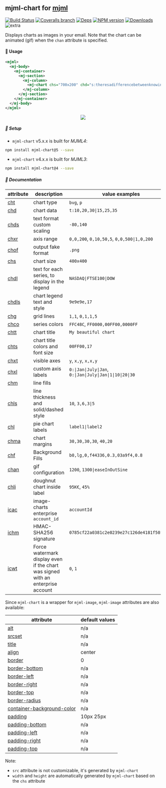 ## mjml-chart for [mjml](https://mjml.io/)

[![Build Status](https://img.shields.io/circleci/project/image-charts/mjml-chart.svg)](https://circleci.com/gh/image-charts/mjml-chart/) [![Coveralls branch](https://img.shields.io/coveralls/image-charts/mjml-chart/master.svg)](https://coveralls.io/github/image-charts/mjml-chart) [![Deps](https://img.shields.io/david/image-charts/mjml-chart.svg)](https://david-dm.org/image-charts/mjml-chart) [![NPM version](https://img.shields.io/npm/v/mjml-chart.svg)](http://badge.fury.io/js/mjml-chart)  [![Downloads](http://img.shields.io/npm/dm/mjml-chart.svg)](https://www.npmjs.com/package/mjml-chart) ![extra](https://img.shields.io/badge/actively%20maintained-yes-ff69b4.svg)

Displays charts as images in your email. Note that the chart can be animated (gif) when the `chan` attribute is specified.

#### 🎩 Usage


```xml
<mjml>
  <mj-body>
    <mj-container>
      <mj-section>
        <mj-column>
          <mj-chart chs="700x200" chd="s:theresadifferencebetweenknowingthepathandwalkingthepath" cht="bvs" chxt="y" chf="b0,lg,90,4CA4F5,0.1,C371D3,0.8,EA469E,1" />
        </mj-column>
      </mj-section>
    </mj-container>
  </mj-body>
</mjml>
```

<p align="center">
  <a href="https://image-charts.com/documentation">
    <img src="https://image-charts.com/chart?cht=bvs&chd=s:theresadifferencebetweenknowingthepathandwalkingthepath&chs=700x200&chxt=y&chf=b0,lg,90,4CA4F5,0.1,C371D3,0.8,EA469E,1" />
  </a>
</p>

##### 🚀 Setup


- `mjml-chart` v5.x.x is built for *MJML4*:

```bash
npm install mjml-chart@5 --save
```

- `mjml-chart` v4.x.x is built for *MJML3*:

```bash
npm install mjml-chart@4 --save
```

##### 🚧 Documentation


| attribute                                                                      | description                                                                     | value examples                                            |
| ------------------------------------------------------------------------------ | ------------------------------------------------------------------------------- | --------------------------------------------------------- |
| [cht](https://image-charts.com/documentation#chart-type)                       | chart type                                                                      | `bvg`, `p`                                                |
| [chd](https://image-charts.com/documentation#data-format)                      | chart data                                                                      | `t:10,20,30\|15,25,35`                                    |
| [chds](https://image-charts.com/documentation#text-format-with-custom-scaling) | text format custom scaling                                                      | `-80,140`                                                 |
| [chxr](https://image-charts.com/documentation#axis-range)                      | axis range                                                                      | `0,0,200`, `0,10,50,5`, `0,0,500\|1,0,200`                |
| [chof](https://image-charts.com/documentation#output-format)                   | output fake format                                                              | `.png`                                                    |
| [chs](https://image-charts.com/documentation#chart-size)                       | chart size                                                                      | `400x400`                                                 |
| [chdl](https://image-charts.com/documentation#chart-legend-text-and-style)     | text for each series, to display in the legend                                  | `NASDAQ\|FTSE100\|DOW`                                    |
| [chdls](https://image-charts.com/documentation#chart-legend-text-and-style)    | chart legend text and style                                                     | `9e9e9e,17`                                               |
| [chg](https://image-charts.com/documentation#grid-lines)                       | grid lines                                                                      | `1,1`, `0,1,1,5`                                          |
| [chco](https://image-charts.com/documentation#series-colors)                   | series colors                                                                   | `FFC48C`, `FF0000,00FF00,0000FF`                          |
| [chtt](https://image-charts.com/documentation)                                 | chart title                                                                     | `My beautiful chart`                                      |
| [chts](https://image-charts.com/documentation)                                 | chart title colors and font size                                                | `00FF00,17`                                               |
| [chxt](https://image-charts.com/documentation#visible-axes)                    | visible axes                                                                    | `y`, `x,y`, `x,x,y`                                       |
| [chxl](https://image-charts.com/documentation)                                 | custom axis labels                                                              | `0:\|Jan\|July\|Jan`, `0:\|Jan\|July\|Jan\|1\|10\|20\|30` |
| [chm](https://image-charts.com/documentation)                                  | line fills                                                                      |                                                           |
| [chls](https://image-charts.com/documentation#line-styles)                     | line thickness and solid/dashed style                                           | `10`, `3,6,3\|5`                                          |
| [chl](https://image-charts.com/documentation#labels)                           | pie chart labels                                                                | `label1\|label2`                                          |
| [chma](https://image-charts.com/documentation)                                 | chart margins                                                                   | `30,30,30,30`, `40,20`                                    |
| [chf](https://image-charts.com/documentation#background-fills)                 | Background Fills                                                                | `b0,lg,0,f44336,0.3,03a9f4,0.8`                           |
| [chan](https://image-charts.com/documentation#chart-gif-animation)             | gif configuration                                                               | `1200`, `1300\|easeInOutSine`                             |
| [chli](https://image-charts.com/documentation#inside-label)                    | doughnut chart inside label                                                     | `95K€`, `45%`                                             |
| [icac](https://image-charts.com/documentation#enterprise-version)              | image-charts enterprise `account_id`                                            | `accountId`                                               |
| [ichm](https://image-charts.com/documentation#enterprise-version)              | HMAC-SHA256 signature                                                           | `0785cf22a0381c2e0239e27c126de4181f501d11…`               |
| [icwt](https://image-charts.com/documentation#enterprise-version)              | Force watermark display even if the chart was signed with an enterprise account | `0`, `1`                                                  |


Since `mjml-chart` is a wrapper for `mjml-image`, `mjml-image` attributes are also available:

| attribute                                 | default values |
| ----------------------------------------- | -------------- |
| [alt](#mjml-image)                        | n/a            |
| [srcset](#mjml-image)                     | n/a            |
| [title](#mjml-image)                      | n/a            |
| [align](#mjml-image)                      | center         |
| [border](#mjml-image)                     | 0              |
| [border-bottom](#mjml-image)              | n/a            |
| [border-left](#mjml-image)                | n/a            |
| [border-right](#mjml-image)               | n/a            |
| [border-top](#mjml-image)                 | n/a            |
| [border-radius](#mjml-image)              | n/a            |
| [container-background-color](#mjml-image) | n/a            |
| [padding](#mjml-image)                    | 10px 25px      |
| [padding-bottom](#mjml-image)             | n/a            |
| [padding-left](#mjml-image)               | n/a            |
| [padding-right](#mjml-image)              | n/a            |
| [padding-top](#mjml-image)                | n/a            |


Note:
- `src` attribute is not customizable, it's generated by `mjml-chart`
- `width` and `height` are automatically generated by `mjml-chart` based on the `chs` attribute
